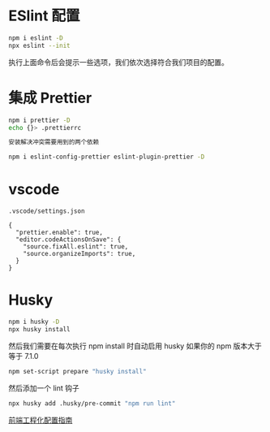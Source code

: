 # ESlint 配置

```bash
npm i eslint -D
npx eslint --init
```

执行上面命令后会提示一些选项，我们依次选择符合我们项目的配置。

# 集成 Prettier

```bash
npm i prettier -D
echo {}> .prettierrc

安装解决冲突需要用到的两个依赖

npm i eslint-config-prettier eslint-plugin-prettier -D
```

# vscode

`.vscode/settings.json`

```
{
  "prettier.enable": true,
  "editor.codeActionsOnSave": {
    "source.fixAll.eslint": true,
    "source.organizeImports": true,
  }
}
```

# Husky

```bash
npm i husky -D
npx husky install
```

然后我们需要在每次执行 npm install 时自动启用 husky
如果你的 npm 版本大于等于 7.1.0

```bash
npm set-script prepare "husky install"
```

然后添加一个 lint 钩子

```bash
npx husky add .husky/pre-commit "npm run lint"
```

[前端工程化配置指南](https://juejin.cn/post/6971812117993226248)
